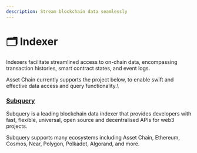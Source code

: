 ```yaml
---
description: Stream blockchain data seamlessly
---
```


# 🗂️ Indexer

Indexers facilitate streamlined access to on-chain data, encompassing transaction histories, smart contract states, and event logs.&#x20;

Asset Chain currently supports the project below, to enable swift and effective data access and query functionality.\


### [Subquery](https://subquery.network/)

Subquery is a leading blockchain data indexer that provides developers with fast, flexible, universal, open source and decentralised APIs for web3 projects.

Subquery supports many ecosystems including Asset Chain, Ethereum, Cosmos, Near, Polygon, Polkadot, Algorand, and more.
